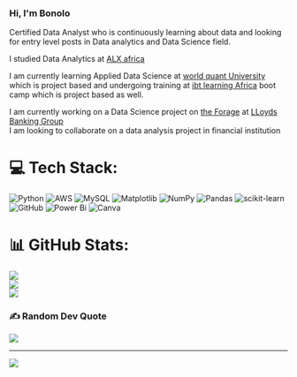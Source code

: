 ### Hi, I'm Bonolo

Certified Data Analyst who is continuously learning about data and looking for entry level posts in Data analytics and Data Science field.

I studied Data Analytics at [ALX africa](https://www.alxafrica.com/) 

I am currently learning Applied Data Science at [world quant University](https://learn.wqu.edu/) which is project based and
undergoing training at [ibt learning Africa](https://www.ibtlearning.co/) boot camp which is project based as well. 

I am currently working on a Data Science project on [the Forage](https://www.theforage.com/) at [LLoyds Banking Group](https://www.lloydsbankinggroup.com/)<br>I am looking to collaborate on a data analysis project in financial institution 

# 💻 Tech Stack:
![Python](https://img.shields.io/badge/python-3670A0?style=for-the-badge&logo=python&logoColor=ffdd54) ![AWS](https://img.shields.io/badge/AWS-%23FF9900.svg?style=for-the-badge&logo=amazon-aws&logoColor=white) ![MySQL](https://img.shields.io/badge/mysql-4479A1.svg?style=for-the-badge&logo=mysql&logoColor=white) ![Matplotlib](https://img.shields.io/badge/Matplotlib-%23ffffff.svg?style=for-the-badge&logo=Matplotlib&logoColor=black) ![NumPy](https://img.shields.io/badge/numpy-%23013243.svg?style=for-the-badge&logo=numpy&logoColor=white) ![Pandas](https://img.shields.io/badge/pandas-%23150458.svg?style=for-the-badge&logo=pandas&logoColor=white) ![scikit-learn](https://img.shields.io/badge/scikit--learn-%23F7931E.svg?style=for-the-badge&logo=scikit-learn&logoColor=white) ![GitHub](https://img.shields.io/badge/github-%23121011.svg?style=for-the-badge&logo=github&logoColor=white) ![Power Bi](https://img.shields.io/badge/power_bi-F2C811?style=for-the-badge&logo=powerbi&logoColor=black) ![Canva](https://img.shields.io/badge/Canva-%2300C4CC.svg?style=for-the-badge&logo=Canva&logoColor=white)
# 📊 GitHub Stats:
![](https://github-readme-stats.vercel.app/api?username=bonolo-moholo&theme=dark&hide_border=false&include_all_commits=false&count_private=false)<br/>
![](https://github-readme-streak-stats.herokuapp.com/?user=bonolo-moholo&theme=dark&hide_border=false)<br/>
![](https://github-readme-stats.vercel.app/api/top-langs/?username=bonolo-moholo&theme=dark&hide_border=false&include_all_commits=false&count_private=false&layout=compact)

### ✍️ Random Dev Quote
![](https://quotes-github-readme.vercel.app/api?type=horizontal&theme=radical)

---
[![](https://visitcount.itsvg.in/api?id=bonolo-moholo&icon=0&color=0)](https://visitcount.itsvg.in)

<!-- Proudly created with GPRM ( https://gprm.itsvg.in ) -->
  


